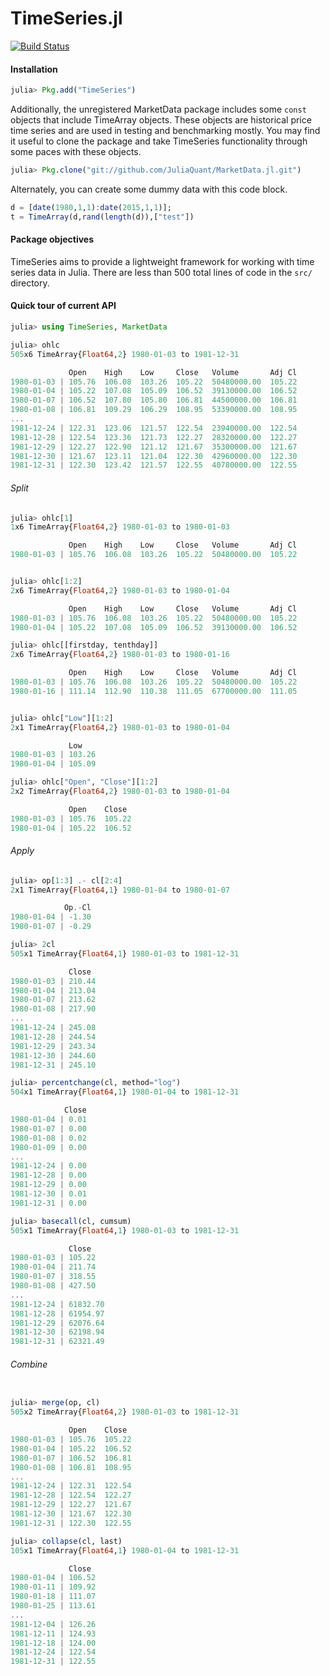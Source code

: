TimeSeries.jl
============
[![Build Status](https://travis-ci.org/JuliaStats/TimeSeries.jl.png)](https://travis-ci.org/JuliaStats/TimeSeries.jl)

#### Installation

````julia
julia> Pkg.add("TimeSeries")
````
Additionally, the unregistered MarketData package includes some `const` objects that include TimeArray objects. These
objects are historical price time series and are used in testing and benchmarking mostly. You may find it useful to 
clone the package and take TimeSeries functionality through some paces with these objects. 

````julia
julia> Pkg.clone("git://github.com/JuliaQuant/MarketData.jl.git")
````

Alternately, you can create some dummy data with this code block.

````julia
d = [date(1980,1,1):date(2015,1,1)];
t = TimeArray(d,rand(length(d)),["test"])
````

#### Package objectives

TimeSeries aims to provide a lightweight framework for working with time series data in Julia. There are less than 500 total lines of code 
in the `src/` directory.

#### Quick tour of current API

````julia
julia> using TimeSeries, MarketData

julia> ohlc
505x6 TimeArray{Float64,2} 1980-01-03 to 1981-12-31

             Open    High    Low     Close   Volume       Adj Cl
1980-01-03 | 105.76  106.08  103.26  105.22  50480000.00  105.22
1980-01-04 | 105.22  107.08  105.09  106.52  39130000.00  106.52
1980-01-07 | 106.52  107.80  105.80  106.81  44500000.00  106.81
1980-01-08 | 106.81  109.29  106.29  108.95  53390000.00  108.95
...
1981-12-24 | 122.31  123.06  121.57  122.54  23940000.00  122.54
1981-12-28 | 122.54  123.36  121.73  122.27  28320000.00  122.27
1981-12-29 | 122.27  122.90  121.12  121.67  35300000.00  121.67
1981-12-30 | 121.67  123.11  121.04  122.30  42960000.00  122.30
1981-12-31 | 122.30  123.42  121.57  122.55  40780000.00  122.55
````

###### Split

````julia
julia> ohlc[1]
1x6 TimeArray{Float64,2} 1980-01-03 to 1980-01-03

             Open    High    Low     Close   Volume       Adj Cl
1980-01-03 | 105.76  106.08  103.26  105.22  50480000.00  105.22


julia> ohlc[1:2]
2x6 TimeArray{Float64,2} 1980-01-03 to 1980-01-04

             Open    High    Low     Close   Volume       Adj Cl
1980-01-03 | 105.76  106.08  103.26  105.22  50480000.00  105.22
1980-01-04 | 105.22  107.08  105.09  106.52  39130000.00  106.52

julia> ohlc[[firstday, tenthday]]
2x6 TimeArray{Float64,2} 1980-01-03 to 1980-01-16

             Open    High    Low     Close   Volume       Adj Cl
1980-01-03 | 105.76  106.08  103.26  105.22  50480000.00  105.22
1980-01-16 | 111.14  112.90  110.38  111.05  67700000.00  111.05


julia> ohlc["Low"][1:2]
2x1 TimeArray{Float64,2} 1980-01-03 to 1980-01-04

             Low
1980-01-03 | 103.26
1980-01-04 | 105.09

julia> ohlc["Open", "Close"][1:2]
2x2 TimeArray{Float64,2} 1980-01-03 to 1980-01-04

             Open    Close
1980-01-03 | 105.76  105.22
1980-01-04 | 105.22  106.52

````

###### Apply

````julia
julia> op[1:3] .- cl[2:4]
2x1 TimeArray{Float64,1} 1980-01-04 to 1980-01-07

            Op.-Cl
1980-01-04 | -1.30
1980-01-07 | -0.29

julia> 2cl
505x1 TimeArray{Float64,1} 1980-01-03 to 1981-12-31

             Close
1980-01-03 | 210.44
1980-01-04 | 213.04
1980-01-07 | 213.62
1980-01-08 | 217.90
...
1981-12-24 | 245.08
1981-12-28 | 244.54
1981-12-29 | 243.34
1981-12-30 | 244.60
1981-12-31 | 245.10

julia> percentchange(cl, method="log")
504x1 TimeArray{Float64,1} 1980-01-04 to 1981-12-31

            Close
1980-01-04 | 0.01
1980-01-07 | 0.00
1980-01-08 | 0.02
1980-01-09 | 0.00
...
1981-12-24 | 0.00
1981-12-28 | 0.00
1981-12-29 | 0.00
1981-12-30 | 0.01
1981-12-31 | 0.00

julia> basecall(cl, cumsum)
505x1 TimeArray{Float64,1} 1980-01-03 to 1981-12-31

             Close
1980-01-03 | 105.22
1980-01-04 | 211.74
1980-01-07 | 318.55
1980-01-08 | 427.50
...
1981-12-24 | 61832.70
1981-12-28 | 61954.97
1981-12-29 | 62076.64
1981-12-30 | 62198.94
1981-12-31 | 62321.49

````

###### Combine

````julia

julia> merge(op, cl)
505x2 TimeArray{Float64,2} 1980-01-03 to 1981-12-31

             Open    Close
1980-01-03 | 105.76  105.22
1980-01-04 | 105.22  106.52
1980-01-07 | 106.52  106.81
1980-01-08 | 106.81  108.95
...
1981-12-24 | 122.31  122.54
1981-12-28 | 122.54  122.27
1981-12-29 | 122.27  121.67
1981-12-30 | 121.67  122.30
1981-12-31 | 122.30  122.55

julia> collapse(cl, last)
105x1 TimeArray{Float64,1} 1980-01-04 to 1981-12-31

             Close
1980-01-04 | 106.52
1980-01-11 | 109.92
1980-01-18 | 111.07
1980-01-25 | 113.61
...
1981-12-04 | 126.26
1981-12-11 | 124.93
1981-12-18 | 124.00
1981-12-24 | 122.54
1981-12-31 | 122.55
````
